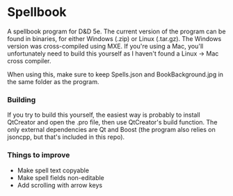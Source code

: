 # Spellbook
A spellbook program for D&amp;D 5e. The current version of the program can be found in binaries, for either Windows (.zip) or Linux (.tar.gz). The Windows version was cross-compiled using MXE. If you're using a Mac, you'll unfortunately need to build this yourself as I haven't found a Linux -> Mac cross compiler.

When using this, make sure to keep Spells.json and BookBackground.jpg in the same folder as the program.

### Building
If you try to build this yourself, the easiest way is probably to install QtCreator and open the .pro file, then use QtCreator's build function. The only external dependencies are Qt and Boost (the program also relies on jsoncpp, but that's included in this repo).

### Things to improve
* Make spell text copyable
* Make spell fields non-editable
* Add scrolling with arrow keys
